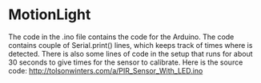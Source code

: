 # MotionLight

The code in the .ino file contains the code for the Arduino. The code contains couple of Serial.print() lines, which keeps track of times where is detected. There is also some lines of code in the setup that runs for about 30 seconds to give times for the sensor to calibrate. Here is the source code: http://tolsonwinters.com/a/PIR_Sensor_With_LED.ino
